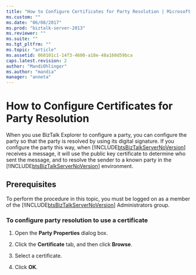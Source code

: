 ```yaml
---
title: "How to Configure Certificates for Party Resolution | Microsoft Docs"
ms.custom: ""
ms.date: "06/08/2017"
ms.prod: "biztalk-server-2013"
ms.reviewer: ""
ms.suite: ""
ms.tgt_pltfrm: ""
ms.topic: "article"
ms.assetid: 060101c1-14f3-4600-a18e-48a160d59bca
caps.latest.revision: 2
author: "MandiOhlinger"
ms.author: "mandia"
manager: "anneta"
---
```

# How to Configure Certificates for Party Resolution
When you use BizTalk Explorer to configure a party, you can configure the party so that the party is resolved by using its digital signature. If you configure the party this way, when [!INCLUDE[btsBizTalkServerNoVersion](../includes/btsbiztalkservernoversion-md.md)] receives a message, it will use the public key certificate to determine who sent the message, and to resolve the sender to a known party in the [!INCLUDE[btsBizTalkServerNoVersion](../includes/btsbiztalkservernoversion-md.md)] environment.  
  
## Prerequisites  
 To perform the procedure in this topic, you must be logged on as a member of the [!INCLUDE[btsBizTalkServerNoVersion](../includes/btsbiztalkservernoversion-md.md)] Administrators group.  
  
### To configure party resolution to use a certificate  
  
1.  Open the **Party Properties** dialog box.  
  
2.  Click the **Certificate** tab, and then click **Browse**.  
  
3.  Select a certificate.  
  
4.  Click **OK**.